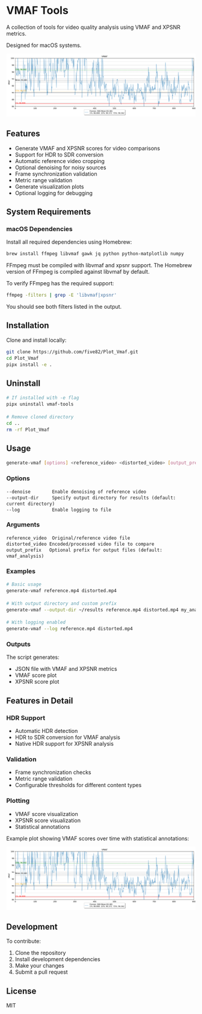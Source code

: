 # VMAF Tools

A collection of tools for video quality analysis using VMAF and XPSNR metrics.

Designed for macOS systems.

![Example VMAF Plot](plot.png)

## Features

- Generate VMAF and XPSNR scores for video comparisons
- Support for HDR to SDR conversion
- Automatic reference video cropping
- Optional denoising for noisy sources
- Frame synchronization validation
- Metric range validation
- Generate visualization plots
- Optional logging for debugging

## System Requirements

### macOS Dependencies
Install all required dependencies using Homebrew:
```bash
brew install ffmpeg libvmaf gawk jq python python-matplotlib numpy
```

FFmpeg must be compiled with libvmaf and xpsnr support. The Homebrew version of FFmpeg is compiled against libvmaf by default.

To verify FFmpeg has the required support:
```bash
ffmpeg -filters | grep -E 'libvmaf|xpsnr'
```
You should see both filters listed in the output.

## Installation

Clone and install locally:
```bash
git clone https://github.com/five82/Plot_Vmaf.git
cd Plot_Vmaf
pipx install -e .
```

## Uninstall
```bash
# If installed with -e flag
pipx uninstall vmaf-tools

# Remove cloned directory
cd ..
rm -rf Plot_Vmaf
```

## Usage

```bash
generate-vmaf [options] <reference_video> <distorted_video> [output_prefix]
```

### Options

```
--denoise        Enable denoising of reference video
--output-dir     Specify output directory for results (default: current directory)
--log            Enable logging to file
```

### Arguments

```
reference_video  Original/reference video file
distorted_video Encoded/processed video file to compare
output_prefix   Optional prefix for output files (default: vmaf_analysis)
```

### Examples

```bash
# Basic usage
generate-vmaf reference.mp4 distorted.mp4

# With output directory and custom prefix
generate-vmaf --output-dir ~/results reference.mp4 distorted.mp4 my_analysis

# With logging enabled
generate-vmaf --log reference.mp4 distorted.mp4
```

### Outputs

The script generates:
- JSON file with VMAF and XPSNR metrics
- VMAF score plot
- XPSNR score plot

## Features in Detail

### HDR Support
- Automatic HDR detection
- HDR to SDR conversion for VMAF analysis
- Native HDR support for XPSNR analysis

### Validation
- Frame synchronization checks
- Metric range validation
- Configurable thresholds for different content types

### Plotting
- VMAF score visualization
- XPSNR score visualization
- Statistical annotations

Example plot showing VMAF scores over time with statistical annotations:

![Example VMAF Plot](plot.png)

## Development

To contribute:

1. Clone the repository
2. Install development dependencies
3. Make your changes
4. Submit a pull request

## License

MIT